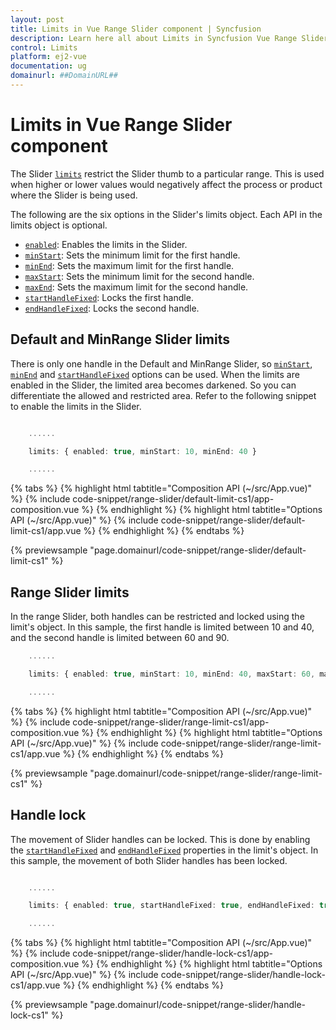 ```yaml
---
layout: post
title: Limits in Vue Range Slider component | Syncfusion
description: Learn here all about Limits in Syncfusion Vue Range Slider component of Syncfusion Essential JS 2 and more.
control: Limits 
platform: ej2-vue
documentation: ug
domainurl: ##DomainURL##
---
```


# Limits in Vue Range Slider component

The Slider [`limits`](https://ej2.syncfusion.com/vue/documentation/api/slider#limits) restrict the Slider thumb to a particular range. This is used when higher or lower values would negatively affect the process or product where the Slider is being used.

The following are the six options in the Slider's limits object. Each API in the limits object is optional.

* [``enabled``](https://ej2.syncfusion.com/vue/documentation/api/slider/limitDataModel/#enabled): Enables the limits in the Slider.
* [``minStart``](https://ej2.syncfusion.com/vue/documentation/api/slider/limitDataModel/#minstart): Sets the minimum limit for the first handle.
* [``minEnd``](https://ej2.syncfusion.com/vue/documentation/api/slider/limitDataModel/#minend): Sets the maximum limit for the first handle.
* [``maxStart``](https://ej2.syncfusion.com/vue/documentation/api/slider/limitDataModel/#maxstart): Sets the minimum limit for the second handle.
* [``maxEnd``](https://ej2.syncfusion.com/vue/documentation/api/slider/limitDataModel/#maxend): Sets the maximum limit for the second handle.
* [``startHandleFixed``](https://ej2.syncfusion.com/vue/documentation/api/slider/limitDataModel/#starthandlefixed): Locks the first handle.
* [``endHandleFixed``](https://ej2.syncfusion.com/vue/documentation/api/slider/limitDataModel/#endhandlefixed): Locks the second handle.

## Default and MinRange Slider limits

There is only one handle in the Default and MinRange Slider, so [`minStart`](https://ej2.syncfusion.com/vue/documentation/api/slider/limitDataModel/#minstart), [`minEnd`](https://ej2.syncfusion.com/vue/documentation/api/slider/limitDataModel/#minend) and [`startHandleFixed`](https://ej2.syncfusion.com/vue/documentation/api/slider/limitDataModel/#starthandlefixed) options can be used. When the limits are enabled in the Slider, the limited area becomes darkened. So you can differentiate the allowed and restricted area. Refer to the following snippet to enable the limits in the Slider.

```ts

    ......

    limits: { enabled: true, minStart: 10, minEnd: 40 }

    ......

```

{% tabs %}
{% highlight html tabtitle="Composition API (~/src/App.vue)" %}
{% include code-snippet/range-slider/default-limit-cs1/app-composition.vue %}
{% endhighlight %}
{% highlight html tabtitle="Options API (~/src/App.vue)" %}
{% include code-snippet/range-slider/default-limit-cs1/app.vue %}
{% endhighlight %}
{% endtabs %}
        
{% previewsample "page.domainurl/code-snippet/range-slider/default-limit-cs1" %}

## Range Slider limits

In the range Slider, both handles can be restricted and locked using the limit's object. In this sample, the first handle is limited between 10 and 40, and the second handle is limited between 60 and 90.

```ts
    ......

    limits: { enabled: true, minStart: 10, minEnd: 40, maxStart: 60, maxEnd: 90 }

    ......

```

{% tabs %}
{% highlight html tabtitle="Composition API (~/src/App.vue)" %}
{% include code-snippet/range-slider/range-limit-cs1/app-composition.vue %}
{% endhighlight %}
{% highlight html tabtitle="Options API (~/src/App.vue)" %}
{% include code-snippet/range-slider/range-limit-cs1/app.vue %}
{% endhighlight %}
{% endtabs %}
        
{% previewsample "page.domainurl/code-snippet/range-slider/range-limit-cs1" %}

## Handle lock

The movement of Slider handles can be locked. This is done by enabling the [`startHandleFixed`](https://ej2.syncfusion.com/vue/documentation/api/slider/limitDataModel/#starthandlefixed) and [`endHandleFixed`](https://ej2.syncfusion.com/vue/documentation/api/slider/limitDataModel/#endhandlefixed) properties in the limit's object.
In this sample, the movement of both Slider handles has been locked.

```ts

    ......

    limits: { enabled: true, startHandleFixed: true, endHandleFixed: true }

    ......

```

{% tabs %}
{% highlight html tabtitle="Composition API (~/src/App.vue)" %}
{% include code-snippet/range-slider/handle-lock-cs1/app-composition.vue %}
{% endhighlight %}
{% highlight html tabtitle="Options API (~/src/App.vue)" %}
{% include code-snippet/range-slider/handle-lock-cs1/app.vue %}
{% endhighlight %}
{% endtabs %}
        
{% previewsample "page.domainurl/code-snippet/range-slider/handle-lock-cs1" %}